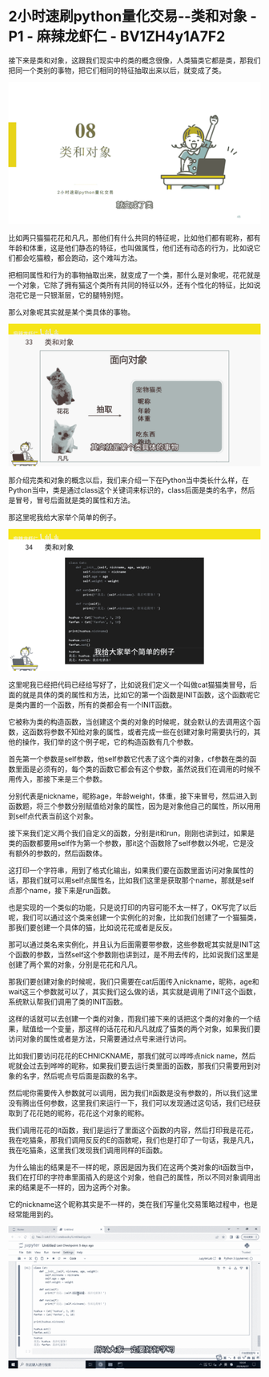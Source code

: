 # 2小时速刷python量化交易--类和对象 - P1 - 麻辣龙虾仁 - BV1ZH4y1A7F2

接下来是类和对象，这跟我们现实中的类的概念很像，人类猫类它都是类，那我们把同一个类别的事物，把它们相同的特征抽取出来以后，就变成了类。



![](img/9340161567503e7796c4d19fe88daf0c_1.png)

比如两只猫猫花花和凡凡，那他们有什么共同的特征呢，比如他们都有昵称，都有年龄和体重，这是他们静态的特征，也叫做属性，他们还有动态的行为，比如说它们都会吃猫粮，都会跑动，这个难叫方法。

把相同属性和行为的事物抽取出来，就变成了一个类，那什么是对象呢，花花就是一个对象，它除了拥有猫这个类所有共同的特征以外，还有个性化的特征，比如说泡花它是一只银渐层，它的腿特别短。

那么对象呢其实就是某个类具体的事物。

![](img/9340161567503e7796c4d19fe88daf0c_3.png)

那介绍完类和对象的概念以后，我们来介绍一下在Python当中类长什么样，在Python当中，类是通过class这个关键词来标识的，class后面是类的名字，然后是冒号，冒号后面就是类的属性和方法。

那这里呢我给大家举个简单的例子。

![](img/9340161567503e7796c4d19fe88daf0c_5.png)

这里呢我已经把代码已经给写好了，比如说我们定义一个叫做cat猫猫类冒号，后面的就是具体的类的属性和方法，比如它的第一个函数是INIT函数，这个函数呢它是类内置的一个函数，所有的类都会有一个INIT函数。

它被称为类的构造函数，当创建这个类的对象的时候呢，就会默认的去调用这个函数，这函数将参数不知给对象的属性，或者完成一些在创建对象时需要执行的，其他的操作，我们举的这个例子呢，它的构造函数有几个参数。

首先第一个参数是self参数，他self参数它代表了这个类的对象，cf参数在类的函数里面是必须有的，每个类的函数它都会有这个参数，虽然说我们在调用的时候不用传入，那接下来是三个参数。

分别代表是nickname，昵称age，年龄weight，体重，接下来冒号，然后进入到函数题，将三个参数分别赋值给对象的属性，因为是对象他自己的属性，所以用用到self点代表当前这个对象。

接下来我们定义两个我们自定义的函数，分别是it和run，刚刚也讲到过，如果是类的函数都要用self作为第一个参数，那it这个函数除了self参数以外呢，它是没有额外的参数的，然后函数体。

这打印一个字符串，用到了格式化输出，如果我们要在函数里面访问对象属性的话，那我们就可以用self点属性名，比如我们这里是获取那个name，那就是self点那个name，接下来是run函数。

也是实现的一个类似的功能，只是说打印的内容可能不太一样了，OK写完了以后呢，我们可以通过这个类来创建一个实例化的对象，比如我们创建了一个猫猫类，那我们要创建一个具体的猫，比如说花花或者是反反。

那可以通过类名来实例化，并且认为后面需要带参数，这些参数呢其实就是INIT这个函数的参数，当然self这个参数刚也讲到过，是不用去传的，比如说我们这里是创建了两个累的对象，分别是花花和凡凡。

那我们要创建对象的时候呢，我们只需要在cat后面传入nickname，昵称，age和wait这三个参数就可以了，其实我们这么做的话，其实就是调用了INIT这个函数，系统默认帮我们调用了类的INIT函数。

这样的话就可以去创建一个类的对象，而我们接下来的话把这个类的对象的一个结果，赋值给一个变量，那这样的话花花和凡凡就成了猫类的两个对象，如果我们要访问对象的属性或者是方法，只需要通过点号来进行访问。

比如我们要访问花花的ECHNICKNAME，那我们就可以哗哗点nick name，然后呢就会过去到哗哗的昵称，如果我们要去运行类里面的函数，那我们只需要用到对象的名字，然后呢点号后面是函数的名字。

然后呢你需要传入参数就可以调用，因为我们it函数是没有参数的，所以我们这里没有腾出任何参数，这里我们来运行一下，我们可以发现通过这句话，我们已经获取到了花花她的昵称，花花这个对象的昵称。

我们调用花花的it函数，我们是运行了里面这个函数的内容，然后打印我是花花，我在吃猫条，那我们调用反反的E的函数呢，我们也是打印了一句话，我是凡凡，我在吃猫条，这里我们发现我们调用同样的E函数。

为什么输出的结果是不一样的呢，原因是因为我们在这两个类对象的it函数当中，我们在打印的字符串里面插入的是这个对象，他自己的属性，所以不同对象调用出来的结果是不一样的，因为这两个对象。

它的nickname这个昵称其实是不一样的，类在我们写量化交易策略过程中，也是经常能用到的。

![](img/9340161567503e7796c4d19fe88daf0c_7.png)